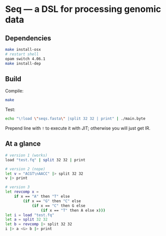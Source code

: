 # Seq — a DSL for processing genomic data

## Dependencies

```bash
make install-osx
# restart shell
opam switch 4.06.1
make install-dep
```

## Build

Compile:

```bash
make
```

Test:

```bash
echo "\!load \"seqs.fasta\" |split 32 32 | print" | ./main.byte
```

Prepend line with `!` to execute it with JIT; otherwise you will just get IR.

## At a glance

```bash
# version 1 (works)
load "test.fq" | split 32 32 | print

# version 2 (nope)
let v = "ACGT\nAACC" |> split 32 32
v |> print

# version 3
let revcomp x =
	if x == "A" then "T" else 
		(if x == "G" then "C" else 
			(if x == "C" then G else 
				(if x == "T" then A else x)))
let i = load "test.fq" 
let a = split 32 32
let b = revcomp |> split 32 32
i |> a <&> b |> print
```
